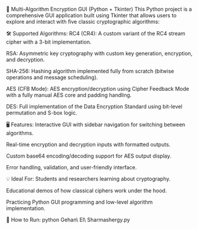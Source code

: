 🔐 Multi-Algorithm Encryption GUI (Python + Tkinter)
This Python project is a comprehensive GUI application built using Tkinter that allows users to explore and interact with five classic cryptographic algorithms:

🛠️ Supported Algorithms:
RC4 (CR4): A custom variant of the RC4 stream cipher with a 3-bit implementation.

RSA: Asymmetric key cryptography with custom key generation, encryption, and decryption.

SHA-256: Hashing algorithm implemented fully from scratch (bitwise operations and message scheduling).

AES (CFB Mode): AES encryption/decryption using Cipher Feedback Mode with a fully manual AES core and padding handling.

DES: Full implementation of the Data Encryption Standard using bit-level permutation and S-box logic.

🖥️ Features:
Interactive GUI with sidebar navigation for switching between algorithms.

Real-time encryption and decryption inputs with formatted outputs.

Custom base64 encoding/decoding support for AES output display.

Error handling, validation, and user-friendly interface.

💡 Ideal For:
Students and researchers learning about cryptography.

Educational demos of how classical ciphers work under the hood.

Practicing Python GUI programming and low-level algorithm implementation.

🚀 How to Run:
python Gehan\ El\ Sharmashergy.py
